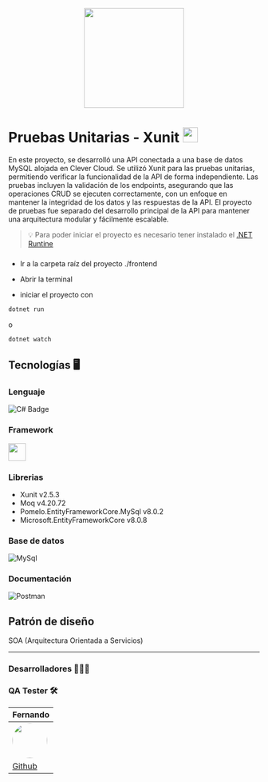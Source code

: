 <p align="center">
    <img src="https://i.postimg.cc/4Nz6tC2Y/Riwi-Logo.png" width=200px>
</p>

# Pruebas Unitarias - Xunit <img src="https://i.postimg.cc/5yWVBpYD/frontend.png" width=30px>

En este proyecto, se desarrolló una API conectada a una base de datos MySQL alojada en Clever Cloud. Se utilizó Xunit para las pruebas unitarias, permitiendo verificar la funcionalidad de la API de forma independiente. Las pruebas incluyen la validación de los endpoints, asegurando que las operaciones CRUD se ejecuten correctamente, con un enfoque en mantener la integridad de los datos y las respuestas de la API. El proyecto de pruebas fue separado del desarrollo principal de la API para mantener una arquitectura modular y fácilmente escalable.

> 💡 Para poder iniciar el proyecto es necesario tener instalado el [.NET Runtine](https://dotnet.microsoft.com/es-es/download)


###

- Ir a la carpeta raíz del proyecto ./frontend

- Abrir la terminal

- iniciar el proyecto con

```bash
dotnet run
```

o

```bash
dotnet watch
```

## Tecnologías 🖥️

### Lenguaje

![C# Badge](https://img.shields.io/badge/C%23-512BD4?logo=csharp&logoColor=fff&style=for-the-badge)

### Framework

<img src="https://acortar.link/mAWTXg" width=35px>

### Librerias

- Xunit v2.5.3
- Moq v4.20.72
- Pomelo.EntityFrameworkCore.MySql v8.0.2
- Microsoft.EntityFrameworkCore v8.0.8


### Base de datos

![MySql](https://www.mysql.com/common/logos/logo-mysql-170x115.png)

### Documentación

![Postman](https://img.shields.io/badge/Postman-FF6C37?style=for-the-badge&logo=postman&logoColor=white)


## Patrón de diseño

SOA (Arquitectura Orientada a Servicios)


---

### **Desarrolladores** 👨🏻‍💻

### **QA Tester** 🛠️

| **Fernando** |
| --- | 
| <a href="https://github.com/Axus00"><img style="border-radius: 50%" src="https://github.com/Axus00" width=70px></a> |
| [Github](https://github.com/Axus00) |

